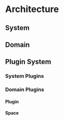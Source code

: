 # Architecture

## System

## Domain

## Plugin System

### System Plugins

### Domain Plugins

#### Plugin

#### Space
